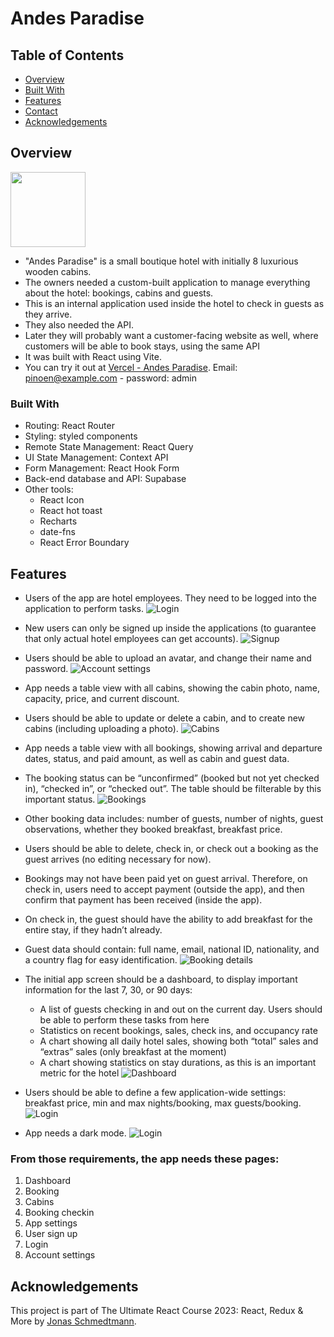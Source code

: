 # Andes Paradise

## Table of Contents
- [Overview](#overview)
- [Built With](#built-with)
- [Features](#features)
- [Contact](#contact)
- [Acknowledgements](#acknowledgements)

## Overview
<!-- ![alt text](public/pinoen-dark.svg) -->
<img src='public/pinoen-dark.svg' width='120px'>

- "Andes Paradise" is a small boutique hotel with initially 8 luxurious wooden cabins.
- The owners needed a custom-built application to manage everything about the hotel: bookings, cabins and guests.
- This is an internal application used inside the hotel to check in guests as they arrive.
- They also needed the API.
- Later they will probably want a customer-facing website as well, where customers will be able to book stays, using the same API
- It was built with React using Vite.
- You can try it out at [Vercel - Andes Paradise](https://andes-paradise-smdla.vercel.app). Email: pinoen@example.com - password: admin

### Built With
- Routing: React Router
- Styling: styled components
- Remote State Management: React Query
- UI State Management: Context API
- Form Management: React Hook Form
- Back-end database and API: Supabase
- Other tools:
  - React Icon
  - React hot toast
  - Recharts
  - date-fns
  - React Error Boundary

## Features
- Users of the app are hotel employees. They need to be logged into the application to perform tasks.
![Login](public/pages/login.png)

- New users can only be signed up inside the applications (to guarantee that only actual hotel employees can get accounts).
![Signup](public/pages/signup.png)

- Users should be able to upload an avatar, and change their name and password.
![Account settings](public/pages/account.png)

- App needs a table view with all cabins, showing the cabin photo, name, capacity, price, and current discount.
- Users should be able to update or delete a cabin, and to create new cabins (including uploading a photo).
![Cabins](public/pages/cabins.png)

- App needs a table view with all bookings, showing arrival and departure dates, status, and paid amount, as well as cabin and guest data.
- The booking status can be “unconfirmed” (booked but not yet checked in), “checked in”, or “checked out”. The table should be filterable by this important status.
![Bookings](public/pages/bookings.png)

- Other booking data includes: number of guests, number of nights, guest observations, whether they booked breakfast, breakfast price.
- Users should be able to delete, check in, or check out a booking as the guest arrives (no editing necessary for now).
- Bookings may not have been paid yet on guest arrival. Therefore, on check in, users need to accept payment (outside the app), and then confirm that payment has been received (inside the app).
- On check in, the guest should have the ability to add breakfast for the entire stay, if they hadn’t already.
- Guest data should contain: full name, email, national ID, nationality, and a country flag for easy identification.
![Booking details](public/pages/details.png)

- The initial app screen should be a dashboard, to display important information for the last 7, 30, or 90 days:
  - A list of guests checking in and out on the current day. Users should be able to perform these tasks from here
  - Statistics on recent bookings, sales, check ins, and occupancy rate
  - A chart showing all daily hotel sales, showing both “total” sales and “extras” sales (only breakfast at the moment)
  - A chart showing statistics on stay durations, as this is an important metric for the hotel
  ![Dashboard](public/pages/dashboard.png)  

- Users should be able to define a few application-wide settings: breakfast price, min and max nights/booking, max guests/booking.
![Login](public/pages/settings.png)

- App needs a dark mode.
![Login](public/pages/dark-mode.png)

### From those requirements, the app needs these pages:
  1. Dashboard
  2. Booking
  3. Cabins
  4. Booking checkin
  5. App settings
  6. User sign up
  7. Login
  8. Account settings

## Acknowledgements
This project is part of The Ultimate React Course 2023: React, Redux & More by [Jonas Schmedtmann](http://jonas.io/).